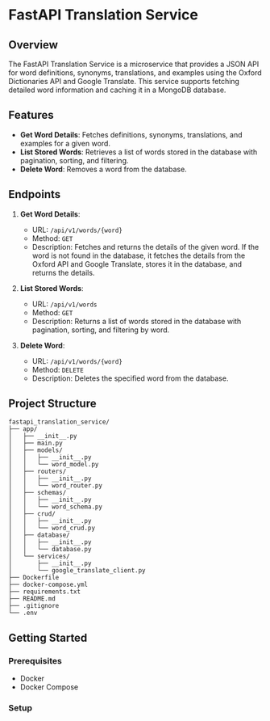 # FastAPI Translation Service

## Overview

The FastAPI Translation Service is a microservice that provides a JSON API for word definitions, synonyms, translations, and examples using the Oxford Dictionaries API and Google Translate. This service supports fetching detailed word information and caching it in a MongoDB database.

## Features

- **Get Word Details**: Fetches definitions, synonyms, translations, and examples for a given word.
- **List Stored Words**: Retrieves a list of words stored in the database with pagination, sorting, and filtering.
- **Delete Word**: Removes a word from the database.

## Endpoints

1. **Get Word Details**:
   - URL: `/api/v1/words/{word}`
   - Method: `GET`
   - Description: Fetches and returns the details of the given word. If the word is not found in the database, it fetches the details from the Oxford API and Google Translate, stores it in the database, and returns the details.

2. **List Stored Words**:
   - URL: `/api/v1/words`
   - Method: `GET`
   - Description: Returns a list of words stored in the database with pagination, sorting, and filtering by word.

3. **Delete Word**:
   - URL: `/api/v1/words/{word}`
   - Method: `DELETE`
   - Description: Deletes the specified word from the database.

## Project Structure
```
fastapi_translation_service/
├── app/
│   ├── __init__.py
│   ├── main.py
│   ├── models/
│   │   ├── __init__.py
│   │   └── word_model.py
│   ├── routers/
│   │   ├── __init__.py
│   │   └── word_router.py
│   ├── schemas/
│   │   ├── __init__.py
│   │   └── word_schema.py
│   ├── crud/
│   │   ├── __init__.py
│   │   └── word_crud.py
│   ├── database/
│   │   ├── __init__.py
│   │   └── database.py
│   └── services/
│       ├── __init__.py
│       └── google_translate_client.py
├── Dockerfile
├── docker-compose.yml
├── requirements.txt
├── README.md
├── .gitignore
└── .env
```


## Getting Started

### Prerequisites

- Docker
- Docker Compose

### Setup
